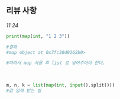 ## 리뷰 사항

_11.24_

```python
print(map(int, "1 2 3"))

#결과
#map object at 0x7fc30d9262b0>

#따라서 map 사용 후 list 로 넣어주어야 한다.

```
<br>

```python
m, n, k = list(map(int, input().split()))
#값 입력 받는 법
```